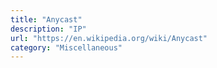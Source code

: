 ```yaml
---
title: "Anycast"
description: "IP"
url: "https://en.wikipedia.org/wiki/Anycast"
category: "Miscellaneous"
---
```

